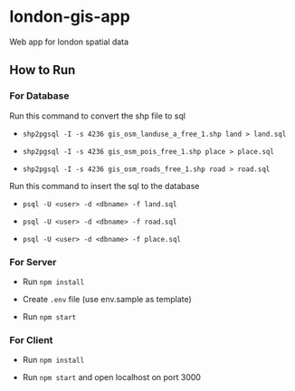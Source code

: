 # london-gis-app

Web app for london spatial data

## How to Run

### For Database
Run this command to convert the shp file to sql
*  `shp2pgsql -I -s 4236 gis_osm_landuse_a_free_1.shp land > land.sql`

*  `shp2pgsql -I -s 4236 gis_osm_pois_free_1.shp place > place.sql`

*  `shp2pgsql -I -s 4236 gis_osm_roads_free_1.shp road > road.sql`

Run this command to insert the sql to the database

*  `psql -U <user> -d <dbname> -f land.sql`

*  `psql -U <user> -d <dbname> -f road.sql`

*  `psql -U <user> -d <dbname> -f place.sql`


### For Server

* Run `npm install`

* Create `.env` file (use env.sample as template)

* Run `npm start`


### For Client

* Run `npm install`

* Run `npm start` and open localhost on port 3000